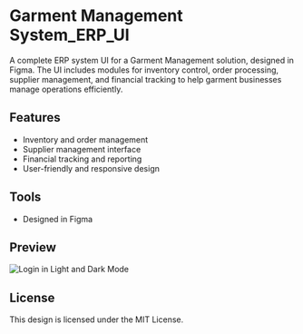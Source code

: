 # Garment Management System_ERP_UI

A complete ERP system UI for a Garment Management solution, designed in Figma. The UI includes modules for inventory control, order processing, supplier management, and financial tracking to help garment businesses manage operations efficiently.

## Features

- Inventory and order management
- Supplier management interface
- Financial tracking and reporting
- User-friendly and responsive design

## Tools

- Designed in Figma

## Preview

![Login in Light and Dark Mode]()

## License

This design is licensed under the MIT License.
